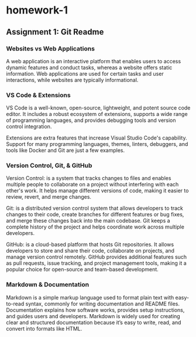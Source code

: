# homework-1

## Assignment 1: Git Readme

### Websites vs Web Applications
A web application is an interactive platform that enables users to access dynamic features and conduct tasks, whereas a website offers static information. Web applications are used for certain tasks and user interactions, while websites are typically informational.

### VS Code & Extensions
VS Code is a well-known, open-source, lightweight, and potent source code editor. It includes a robust ecosystem of extensions, supports a wide range of programming languages, and provides debugging tools and version control integration.

Extensions are extra features that increase Visual Studio Code's capability. Support for many programming languages, themes, linters, debuggers, and tools like Docker and Git are just a few examples.

### Version Control, Git, & GitHub
Version Control: is a system that tracks changes to files and enables multiple people to collaborate on a project without interfering with each other's work. It helps manage different versions of code, making it easier to review, revert, and merge changes.

Git: is a distributed version control system that allows developers to track changes to their code, create branches for different features or bug fixes, and merge these changes back into the main codebase. Git keeps a complete history of the project and helps coordinate work across multiple developers.

GitHub: is a cloud-based platform that hosts Git repositories. It allows developers to store and share their code, collaborate on projects, and manage version control remotely. GitHub provides additional features such as pull requests, issue tracking, and project management tools, making it a popular choice for open-source and team-based development.

### Markdown & Documentation
Markdown is a simple markup language used to format plain text with easy-to-read syntax, commonly for writing documentation and README files. Documentation explains how software works, provides setup instructions, and guides users and developers. Markdown is widely used for creating clear and structured documentation because it’s easy to write, read, and convert into formats like HTML.

